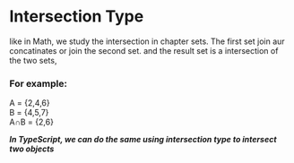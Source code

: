 # Intersection Type

like in Math, we study the intersection in chapter sets. The first set join aur concatinates or join the second set. and the result set is a intersection of the two sets,

<h3>For example:</h3>

A = {2,4,6} <br>
B = {4,5,7} <br>
A∩B = {2,6}

***In TypeScript, we can do the same using intersection type to intersect two objects***
